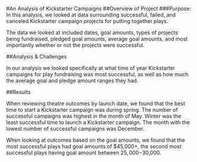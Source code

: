 #An Analysis of Kickstarter Campaigns
##Overview of Project
###Purpose: In this analysis, we looked at data surrounding successful, failed, and canceled Kickstarter campaign projects for putting together plays.

The data we looked at included dates, goal amounts, types of projects being fundraised, pledged goal amounts, average goal amounts, and most importantly whether or not the projects were successful.

##Analysis & Challenges

In our analysis we looked specifically at what time of year Kickstarter campaigns for play fundraising was most successful, as well as how much the average goal and pledge amount ranges they had. 

##Results

When reviewing theatre outcomes by launch date, we found that the best time to start a Kickstarter campaign was during spring. The number of successful campaigns was highest in the month of May. Winter was the least successful time to launch a Kickstarter campaign. The month with the lowest number of successful campaigns was December.

When looking at outcomes based on the goal amounts, we found that the most successful plays had goal amounts of $45,000+, the second most successful plays having goal amount between $25,000-$30,000.
